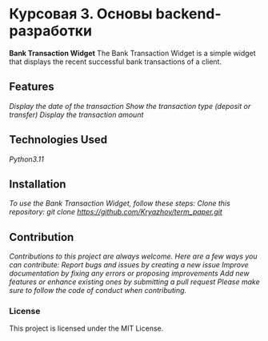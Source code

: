 # Курсовая 3. Основы backend-разработки

**Bank Transaction Widget**
The Bank Transaction Widget is a simple widget that displays the recent successful bank transactions of a client.

## Features
*Display the date of the transaction*
*Show the transaction type (deposit or transfer)*
*Display the transaction amount*

## Technologies Used
*Python3.11*

## Installation
*To use the Bank Transaction Widget, follow these steps:
Clone this repository: git clone https://github.com/Kryazhov/term_paper.git*

## Contribution
*Contributions to this project are always welcome. Here are a few ways you can contribute:
Report bugs and issues by creating a new issue
Improve documentation by fixing any errors or proposing improvements
Add new features or enhance existing ones by submitting a pull request
Please make sure to follow the code of conduct when contributing.*

### License
This project is licensed under the MIT License.
